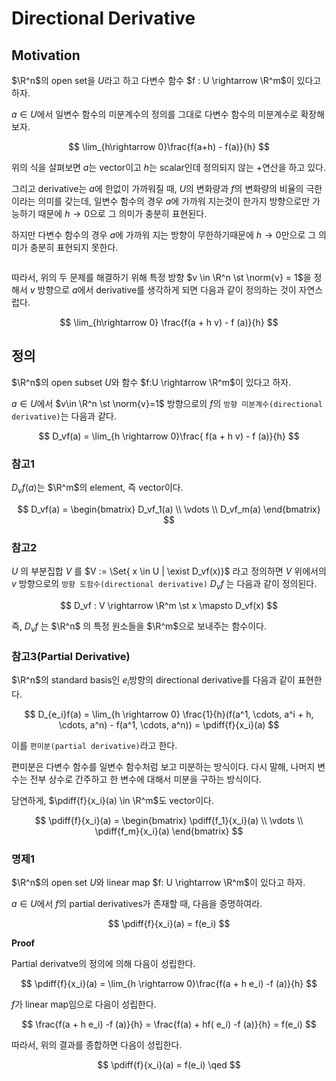 # Directional Derivative
## Motivation
$\R^n$의 open set을 $U$라고 하고 다변수 함수 $f : U \rightarrow \R^m$이 있다고 하자.

$a \in U$에서 일변수 함수의 미분계수의 정의를 그대로 다변수 함수의 미분계수로 확장해보자.

$$ \lim_{h\rightarrow 0}\frac{f(a+h) - f(a)}{h} $$

위의 식을 살펴보면 $a$는 vector이고 $h$는 scalar인데 정의되지 않는 $+$연산을 하고 있다.

그리고 derivative는 $a$에 한없이 가까워질 때, $U$의 변화량과 $f$의 변화량의 비율의 극한이라는 의미를 갖는데, 일변수 함수의 경우 $a$에 가까워 지는것이 한가지 방향으로만 가능하기 때문에 $h\rightarrow 0$으로 그 의미가 충분히 표현된다. 

하지만 다변수 함수의 경우 $a$에 가까워 지는 방향이 무한하기때문에 $h\rightarrow 0$만으로 그 의미가 충분히 표현되지 못한다.

```{figure} _image/0201.png
```

따라서, 위의 두 문제를 해결하기 위해 특정 방향 $v \in \R^n \st \norm{v} = 1$을 정해서 $v$ 방향으로 $a$에서 derivative를 생각하게 되면 다음과 같이 정의하는 것이 자연스럽다.

$$ \lim_{h\rightarrow 0} \frac{f(a + h v) - f (a)}{h} $$

## 정의
$\R^n$의 open subset $U$와 함수 $f:U \rightarrow \R^m$이 있다고 하자.

$a \in U$에서 $v\in \R^n \st \norm{v}=1$ 방향으로의 $f$의 `방향 미분계수(directional derivative)`는 다음과 같다.

$$ D_vf(a) = \lim_{h \rightarrow 0}\frac{ f(a + h v) - f (a)}{h} $$

### 참고1
$D_vf(a)$는 $\R^m$의 element, 즉 vector이다.

$$ D_vf(a) = \begin{bmatrix} D_vf_1(a) \\ \vdots \\ D_vf_m(a) \end{bmatrix} $$


### 참고2
$U$ 의 부분집합 $V$ 를 $V := \Set{ x \in U | \exist D_vf(x)}$ 라고 정의하면 $V$ 위에서의 $v$ 방향으로의 `방향 도함수(directional derivative)` $D_vf$ 는 다음과 같이 정의된다.

$$ D_vf : V \rightarrow \R^m \st x \mapsto D_vf(x) $$

즉, $D_vf$ 는 $\R^n$ 의 특정 원소들을 $\R^m$으로 보내주는 함수이다.

### 참고3(Partial Derivative)
$\R^n$의 standard basis인 $e_i$방향의 directional derivative를 다음과 같이 표현한다.

$$ D_{e_i}f(a) = \lim_{h \rightarrow 0} \frac{1}{h}(f(a^1, \cdots, a^i + h, \cdots, a^n) - f(a^1, \cdots, a^n)) = \pdiff{f}{x_i}(a) $$

이를 `편미분(partial derivative)`라고 한다. 

편미분은 다변수 함수를 일변수 함수처럼 보고 미분하는 방식이다. 다시 말해, 나머지 변수는 전부 상수로 간주하고 한 변수에 대해서 미분을 구하는 방식이다.

당연하게, $\pdiff{f}{x_i}(a) \in \R^m$도 vector이다.

$$ \pdiff{f}{x_i}(a) = \begin{bmatrix} \pdiff{f_1}{x_i}(a) \\ \vdots \\ \pdiff{f_m}{x_i}(a) \end{bmatrix} $$


### 명제1
$\R^n$의 open set $U$와 linear map $f: U \rightarrow \R^m$이 있다고 하자.

$a \in U$에서 $f$의 partial derivatives가 존재할 때, 다음을 증명하여라.

$$ \pdiff{f}{x_i}(a) = f(e_i) $$

**Proof**

Partial derivatve의 정의에 의해 다음이 성립한다.

$$ \pdiff{f}{x_i}(a) = \lim_{h \rightarrow 0}\frac{f(a + h e_i) -f (a)}{h} $$

$f$가 linear map임으로 다음이 성립한다.

$$ \frac{f(a + h e_i) -f (a)}{h} = \frac{f(a) + hf( e_i) -f (a)}{h} =  f(e_i) $$

따라서, 위의 결과를 종합하면 다음이 성립한다.

$$ \pdiff{f}{x_i}(a) = f(e_i) \qed $$